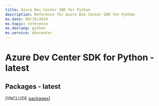 ```yaml
---
title: Azure Dev Center SDK for Python
description: Reference for Azure Dev Center SDK for Python
ms.date: 09/16/2024
ms.topic: reference
ms.devlang: python
ms.service: devcenter
---
```

# Azure Dev Center SDK for Python - latest
## Packages - latest
[!INCLUDE [packages](dev-center-index.md)]